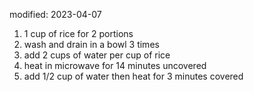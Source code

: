 modified: 2023-04-07

1. 1 cup of rice for 2 portions
2. wash and drain in a bowl 3 times
3. add 2 cups of water per cup of rice
4. heat in microwave for 14 minutes uncovered
5. add 1/2 cup of water then heat for 3 minutes covered
